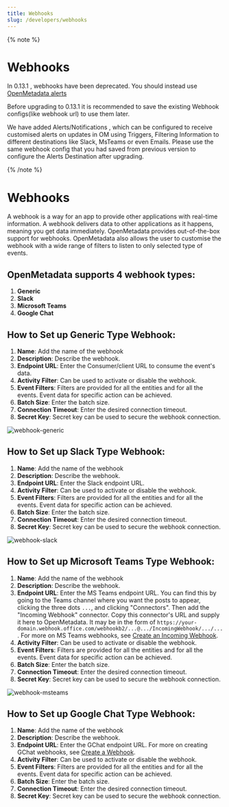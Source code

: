 ```yaml
---
title: Webhooks
slug: /developers/webhooks
---
```


{% note %}

# Webhooks

In 0.13.1 , webhooks have been deprecated. You should instead use [OpenMetadata alerts](/how-to-guides/admin-guide/alerts)

Before upgrading to 0.13.1 it is recommended to save the existing Webhook configs(like webhook url) to use them later.

We have added Alerts/Notifications , which can be configured to receive customised alerts on updates in OM using Triggers, Filtering Information to different destinations like Slack, MsTeams or even Emails.
Please use the same webhook config that you had saved from previous version to configure the Alerts Destination after upgrading.

{% /note %}

# Webhooks

A webhook is a way for an app to provide other applications with real-time information.
A webhook delivers data to other applications as it happens, meaning you get data immediately.
OpenMetadata provides out-of-the-box support for webhooks.
OpenMetadata also allows the user to customise the webhook with a wide range of filters to listen to only selected type of events.


## OpenMetadata supports 4 webhook types:
1. **Generic**
2. **Slack**
3. **Microsoft Teams**
4. **Google Chat**

## How to Set up Generic Type Webhook:
1. **Name**: Add the name of the webhook
2. **Description**: Describe the webhook.
3. **Endpoint URL**: Enter the Consumer/client URL to consume the event's data.
4. **Activity Filter**: Can be used to activate or disable the webhook.
5. **Event Filters**: Filters are provided for all the entities and for all the events.
   Event data for specific action can be achieved.
6. **Batch Size**: Enter the batch size.
7. **Connection Timeout**: Enter the desired connection timeout.
8. **Secret Key**: Secret key can be used to secure the webhook connection.

![webhook-generic](https://user-images.githubusercontent.com/83201188/188461969-7f318869-4048-4625-a896-da88bce811c2.png)

## How to Set up Slack Type Webhook:
1. **Name**: Add the name of the webhook
2. **Description**: Describe the webhook.
3. **Endpoint URL**: Enter the Slack endpoint URL.
4. **Activity Filter**: Can be used to activate or disable the webhook.
5. **Event Filters**: Filters are provided for all the entities and for all the events.
   Event data for specific action can be achieved.
6. **Batch Size**: Enter the batch size.
7. **Connection Timeout**: Enter the desired connection timeout.
8. **Secret Key**: Secret key can be used to secure the webhook connection.

![webhook-slack](https://user-images.githubusercontent.com/83201188/188462920-2028f777-af0e-4868-b4d2-01e45f520a25.png)

## How to Set up Microsoft Teams Type Webhook:
1. **Name**: Add the name of the webhook
2. **Description**: Describe the webhook.
3. **Endpoint URL**: Enter the MS Teams endpoint URL.  You can find this by going to the Teams channel where you want the posts to appear, clicking the three dots `...`, and clicking "Connectors".  Then add the "Incoming Webhook" connector.  Copy this connector's URL and supply it here to OpenMetadata.  It may be in the form of `https://your-domain.webhook.office.com/webhookb2/...@.../IncomingWebhook/.../...`.  For more on MS Teams webhooks, see [Create an Incoming Webhook](https://learn.microsoft.com/en-us/microsoftteams/platform/webhooks-and-connectors/how-to/add-incoming-webhook).
4. **Activity Filter**: Can be used to activate or disable the webhook.
5. **Event Filters**: Filters are provided for all the entities and for all the events.
   Event data for specific action can be achieved.
6. **Batch Size**: Enter the batch size.
7. **Connection Timeout**: Enter the desired connection timeout.
8. **Secret Key**: Secret key can be used to secure the webhook connection.

![webhook-msteams](https://user-images.githubusercontent.com/83201188/188462667-bd8443ce-a07d-4742-ae5d-42da3fc2d402.png)  

## How to Set up Google Chat Type Webhook:
1. **Name**: Add the name of the webhook
2. **Description**: Describe the webhook.
3. **Endpoint URL**: Enter the GChat endpoint URL.  For more on creating GChat webhooks, see [Create a Webhook](https://developers.google.com/chat/how-tos/webhooks#create_a_webhook).
4. **Activity Filter**: Can be used to activate or disable the webhook.
5. **Event Filters**: Filters are provided for all the entities and for all the events.
   Event data for specific action can be achieved.
6. **Batch Size**: Enter the batch size.
7. **Connection Timeout**: Enter the desired connection timeout.
8. **Secret Key**: Secret key can be used to secure the webhook connection.